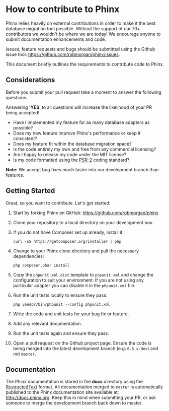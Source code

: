 # How to contribute to Phinx

Phinx relies heavily on external contributions in order to make it the best database migration
tool possible. Without the support of our 70+ contributors we wouldn't be where we are today!
We encourage anyone to submit documentation enhancements and code.

Issues, feature requests and bugs should be submitted using the Github issue tool:
https://github.com/robmorgan/phinx/issues.

This document briefly outlines the requirements to contribute code to Phinx.

## Considerations

Before you submit your pull request take a moment to answer the following questions.

Answering '**YES**' to all questions will increase the likelihood of your PR being accepted!

* Have I implemented my feature for as many database adapters as possible?
* Does my new feature improve Phinx's performance or keep it consistent?
* Does my feature fit within the database migration space?
* Is the code entirely my own and free from any commercial licensing?
* Am I happy to release my code under the MIT license?
* Is my code formatted using the [PSR-2](https://github.com/php-fig/fig-standards/blob/master/accepted/PSR-2-coding-style-guide.md) coding standard?

**Note:** We accept bug fixes much faster into our development branch than features.

## Getting Started

Great, so you want to contribute. Let's get started:

1. Start by forking Phinx on GitHub: https://github.com/robmorgan/phinx

1. Clone your repository to a local directory on your development box.

1. If you do not have Composer set up already, install it:

    ```
    curl -sS https://getcomposer.org/installer | php
    ```

1. Change to your Phinx clone directory and pull the necessary dependencies:

    ```
    php composer.phar install
    ```

1. Copy the `phpunit.xml.dist` template to `phpunit.xml` and change the configuration to suit your environment. If you are not using any particular adapter you can disable it in the `phpunit.xml` file.

1. Run the unit tests locally to ensure they pass:

    ```
    php vendor/bin/phpunit --config phpunit.xml
    ```

1. Write the code and unit tests for your bug fix or feature.

1. Add any relevant documentation.

1. Run the unit tests again and ensure they pass.

1. Open a pull request on the Github project page. Ensure the code is being merged into the latest development branch (e.g: `0.5.x-dev`) and not `master`.

## Documentation

The Phinx documentation is stored in the **docs** directory using the [RestructedText](http://docutils.sourceforge.net/rst.html) format. All documentation merged to `master` is automatically published to the Phinx documentation site available
at: http://docs.phinx.org. Keep this in mind when submitting your PR, or ask someone to merge the development branch back down to master.
